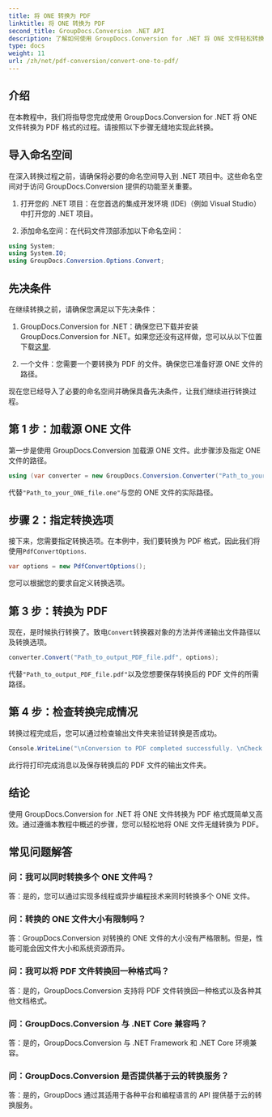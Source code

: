 ```yaml
---
title: 将 ONE 转换为 PDF
linktitle: 将 ONE 转换为 PDF
second_title: GroupDocs.Conversion .NET API
description: 了解如何使用 GroupDocs.Conversion for .NET 将 ONE 文件轻松转换为 PDF 格式。请遵循我们的分步指南。
type: docs
weight: 11
url: /zh/net/pdf-conversion/convert-one-to-pdf/
---
```

## 介绍

在本教程中，我们将指导您完成使用 GroupDocs.Conversion for .NET 将 ONE 文件转换为 PDF 格式的过程。请按照以下步骤无缝地实现此转换。

## 导入命名空间

在深入转换过程之前，请确保将必要的命名空间导入到 .NET 项目中。这些命名空间对于访问 GroupDocs.Conversion 提供的功能至关重要。

1. 打开您的 .NET 项目：在您首选的集成开发环境 (IDE)（例如 Visual Studio）中打开您的 .NET 项目。

2. 添加命名空间：在代码文件顶部添加以下命名空间：

```csharp
using System;
using System.IO;
using GroupDocs.Conversion.Options.Convert;
```

## 先决条件

在继续转换之前，请确保您满足以下先决条件：

1.  GroupDocs.Conversion for .NET：确保您已下载并安装 GroupDocs.Conversion for .NET。如果您还没有这样做，您可以从以下位置下载[这里](https://releases.groupdocs.com/conversion/net/).

2. 一个文件：您需要一个要转换为 PDF 的文件。确保您已准备好源 ONE 文件的路径。

现在您已经导入了必要的命名空间并确保具备先决条件，让我们继续进行转换过程。

## 第 1 步：加载源 ONE 文件

第一步是使用 GroupDocs.Conversion 加载源 ONE 文件。此步骤涉及指定 ONE 文件的路径。

```csharp
using (var converter = new GroupDocs.Conversion.Converter("Path_to_your_ONE_file.one"))
```

代替`"Path_to_your_ONE_file.one"`与您的 ONE 文件的实际路径。

## 步骤 2：指定转换选项

接下来，您需要指定转换选项。在本例中，我们要转换为 PDF 格式，因此我们将使用`PdfConvertOptions`.

```csharp
var options = new PdfConvertOptions();
```

您可以根据您的要求自定义转换选项。

## 第 3 步：转换为 PDF

现在，是时候执行转换了。致电`Convert`转换器对象的方法并传递输出文件路径以及转换选项。

```csharp
converter.Convert("Path_to_output_PDF_file.pdf", options);
```

代替`"Path_to_output_PDF_file.pdf"`以及您想要保存转换后的 PDF 文件的所需路径。

## 第 4 步：检查转换完成情况

转换过程完成后，您可以通过检查输出文件夹来验证转换是否成功。

```csharp
Console.WriteLine("\nConversion to PDF completed successfully. \nCheck output in {0}", outputFolder);
```

此行将打印完成消息以及保存转换后的 PDF 文件的输出文件夹。

## 结论

使用 GroupDocs.Conversion for .NET 将 ONE 文件转换为 PDF 格式既简单又高效。通过遵循本教程中概述的步骤，您可以轻松地将 ONE 文件无缝转换为 PDF。

## 常见问题解答

### 问：我可以同时转换多个 ONE 文件吗？

答：是的，您可以通过实现多线程或异步编程技术来同时转换多个 ONE 文件。

### 问：转换的 ONE 文件大小有限制吗？

答：GroupDocs.Conversion 对转换的 ONE 文件的大小没有严格限制。但是，性能可能会因文件大小和系统资源而异。

### 问：我可以将 PDF 文件转换回一种格式吗？

答：是的，GroupDocs.Conversion 支持将 PDF 文件转换回一种格式以及各种其他文档格式。

### 问：GroupDocs.Conversion 与 .NET Core 兼容吗？

答：是的，GroupDocs.Conversion 与 .NET Framework 和 .NET Core 环境兼容。

### 问：GroupDocs.Conversion 是否提供基于云的转换服务？

答：是的，GroupDocs 通过其适用于各种平台和编程语言的 API 提供基于云的转换服务。